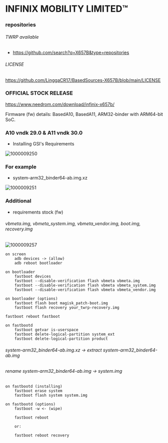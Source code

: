 # INFINIX MOBILITY LIMITED™

### repositories ###

###### TWRP available
* https://github.com/search?q=X657B&type=repositories

###### LICENSE
https://github.com/LinggaCR17/BasedSources-X657B/blob/main/LICENSE

### OFFICIAL STOCK RELEASE ###
https://www.needrom.com/download/infinix-x657b/

Firmware (fw) details:
BasedA10, BasedA11, ARM32-binder with ARM64-bit SoC.

### A10 vndk 29.0 & A11 vndk 30.0 ###
* Installing GSI's Requirements

![1000009250](https://github.com/LinggaCR17/BasedSources-X657B/assets/43074091/c253448d-ad8a-48d1-9133-42e6b19f8a3d)

### For example ###
* system-arm32_binder64-ab.img.xz

![1000009251](https://github.com/LinggaCR17/BasedSources-X657B/assets/43074091/786c6f62-8bb0-422c-85de-364b93eb0a87)

### Additional

* requirements stock (fw)
###### vbmeta.img, vbmeta_system.img, vbmeta_vendor.img, boot.img, recovery.img

![1000009257](https://github.com/LinggaCR17/BasedSources-X657B/assets/43074091/84360dc8-2579-4e18-8834-eaa88a069c0f)


	on screen
		adb devices -> (allow)
		adb reboot bootloader
		
	on bootloader
		fastboot devices
		fastboot --disable-verification flash vbmeta vbmeta.img
		fastboot --disable-verification flash vbmeta vbmeta_system.img
		fastboot --disable-verification flash vbmeta vbmeta_vendor.img
		
	on bootloader (options)
		fastboot flash boot magisk_patch-boot.img
		fastboot flash recovery your_twrp-recovery.img
		
	fastboot reboot fastboot
	
	on fastbootd
		fastboot getvar is-userspace
		fastboot delete-logical-partition system_ext
		fastboot delete-logical-partition product
		
###### system-arm32_binder64-ab.img.xz -> extract system-arm32_binder64-ab.img
###### rename system-arm32_binder64-ab.img -> system.img

	on fastbootd (installing)
		fastboot erase system
		fastboot flash system system.img
		
	on fastbootd (options)
		fastboot -w <- (wipe)
		
		fastboot reboot
		
		or:
		
		fastboot reboot recovery
		
